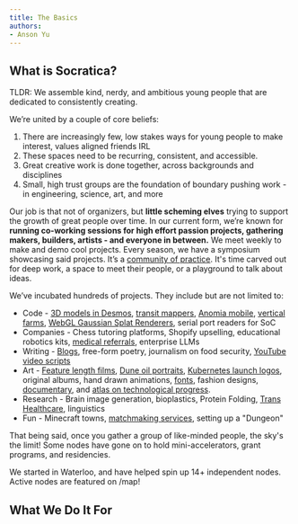 ```yaml
---
title: The Basics
authors:
- Anson Yu
---
```


## What is Socratica?
TLDR: We assemble kind, nerdy, and ambitious young people that are dedicated to consistently creating. 

We’re united by a couple of core beliefs:

1. There are increasingly few, low stakes ways for young people to make interest, values aligned friends IRL
1. These spaces need to be recurring, consistent, and accessible.
1. Great creative work is done together, across backgrounds and disciplines
1. Small, high trust groups are the foundation of boundary pushing work - in engineering, science, art, and more 

Our job is that not of organizers, but **little scheming elves** trying to support the growth of great people over time. In our current form, we’re known for **running co-working sessions for high effort passion projects, gathering makers, builders, artists - and everyone in between.** We meet weekly to make and demo cool projects. Every season, we have a symposium showcasing said projects. It’s a [community of practice](https://www.wenger-trayner.com/introduction-to-communities-of-practice/). It's time carved out for deep work, a space to meet their people, or a playground to talk about ideas. 

We’ve incubated hundreds of projects. They include but are not limited to:

* Code - [3D models in Desmos](https://twitter.com/RealSimonWu/status/1716129921930526831), [transit mappers](https://map.henryn.ca/), [Anomia mobile](https://www.youtube.com/watch?v=FfKF9IL_5E4), [vertical farms](https://photos.app.goo.gl/2kp5vVKHWdA54R9e6), [WebGL Gaussian Splat Renderers](https://shahan.ca/gs-editor/), serial port readers for SoC
* Companies - Chess tutoring platforms, Shopify upselling, educational robotics kits, [medical referrals](https://relaymd.com/), enterprise LLMs
* Writing - [Blogs](https://boxx.substack.com/), free-form poetry, journalism on food security, [YouTube video scripts](https://www.youtube.com/@adultingexplained?themeRefresh=1)
* Art -  [Feature length films](https://www.youtube.com/watch?v=9oCIi8tz518&pp=ygUHeWlpbXVrYQ%3D%3D), [Dune oil portraits](https://www.instagram.com/p/Cv4yQtNg6nk/?igshid=MzRlODBiNWFlZA%3D%3D), [Kubernetes launch logos](https://aws.amazon.com/blogs/containers/amazon-eks-now-supports-kubernetes-version-1-28/), original albums, hand drawn animations, [fonts](https://twitter.com/lychkel/status/1722289626424168903), fashion designs, [documentary](https://www.unstuck.film/), and [atlas on technological progress](http://leversforprogress.com/).
* Research - Brain image generation, bioplastics, Protein Folding, [Trans Healthcare](https://website-ten-henna-54.vercel.app/), linguistics
* Fun - Minecraft towns, [matchmaking services](http://matchmaking/), setting up a "Dungeon"

That being said, once you gather a group of like-minded people, the sky's the limit! Some nodes have gone on to hold mini-accelerators, grant programs, and residencies.

We started in Waterloo, and have helped spin up 14+ independent nodes. Active nodes are featured on /map!

## What We Do It For
